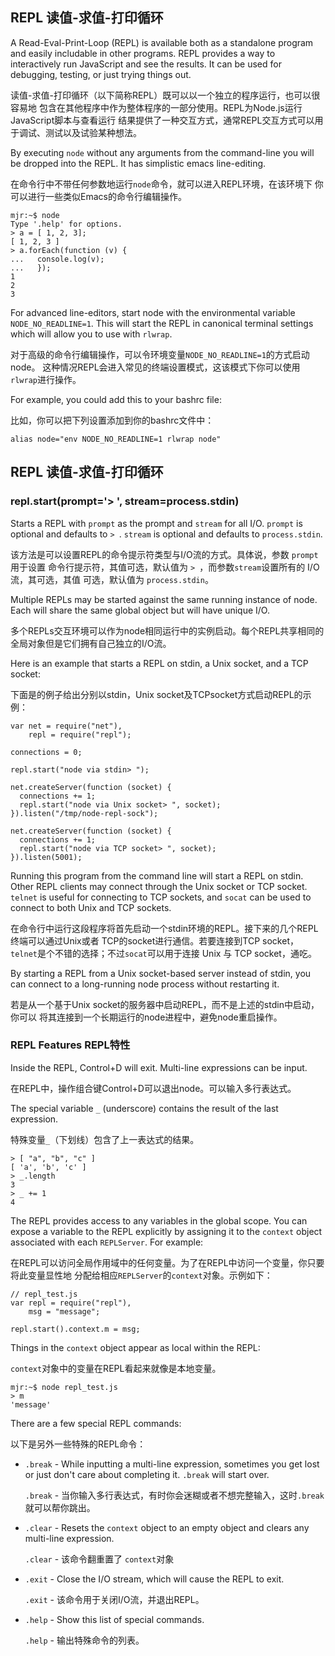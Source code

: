 ## REPL  读值-求值-打印循环

A Read-Eval-Print-Loop (REPL) is available both as a standalone program and easily
includable in other programs.  REPL provides a way to interactively run
JavaScript and see the results.  It can be used for debugging, testing, or
just trying things out.


读值-求值-打印循环（以下简称REPL）既可以以一个独立的程序运行，也可以很容易地
包含在其他程序中作为整体程序的一部分使用。REPL为Node.js运行JavaScript脚本与查看运行
结果提供了一种交互方式，通常REPL交互方式可以用于调试、测试以及试验某种想法。


By executing `node` without any arguments from the command-line you will be
dropped into the REPL. It has simplistic emacs line-editing.


在命令行中不带任何参数地运行`node`命令，就可以进入REPL环境，在该环境下
你可以进行一些类似Emacs的命令行编辑操作。

    mjr:~$ node
    Type '.help' for options.
    > a = [ 1, 2, 3];
    [ 1, 2, 3 ]
    > a.forEach(function (v) {
    ...   console.log(v);
    ...   });
    1
    2
    3

For advanced line-editors, start node with the environmental variable `NODE_NO_READLINE=1`.
This will start the REPL in canonical terminal settings which will allow you to use with `rlwrap`.

对于高级的命令行编辑操作，可以令环境变量`NODE_NO_READLINE=1`的方式启动node。
这种情况REPL会进入常见的终端设置模式，这该模式下你可以使用`rlwrap`进行操作。

For example, you could add this to your bashrc file:

比如，你可以把下列设置添加到你的bashrc文件中：

    alias node="env NODE_NO_READLINE=1 rlwrap node"

## REPL 读值-求值-打印循环


### repl.start(prompt='> ', stream=process.stdin)

Starts a REPL with `prompt` as the prompt and `stream` for all I/O.  `prompt`
is optional and defaults to `> `.  `stream` is optional and defaults to
`process.stdin`.


该方法是可以设置REPL的命令提示符类型与I/O流的方式。具体说，参数 `prompt`用于设置
命令行提示符，其值可选，默认值为 `> `，而参数`stream`设置所有的 I/O流，其可选，其值
可选，默认值为 `process.stdin`。


Multiple REPLs may be started against the same running instance of node.  Each
will share the same global object but will have unique I/O.


多个REPLs交互环境可以作为node相同运行中的实例启动。每个REPL共享相同的
全局对象但是它们拥有自己独立的I/O流。


Here is an example that starts a REPL on stdin, a Unix socket, and a TCP socket:

下面是的例子给出分别以stdin，Unix socket及TCPsocket方式启动REPL的示例：


    var net = require("net"),
        repl = require("repl");

    connections = 0;

    repl.start("node via stdin> ");

    net.createServer(function (socket) {
      connections += 1;
      repl.start("node via Unix socket> ", socket);
    }).listen("/tmp/node-repl-sock");

    net.createServer(function (socket) {
      connections += 1;
      repl.start("node via TCP socket> ", socket);
    }).listen(5001);

Running this program from the command line will start a REPL on stdin.  Other
REPL clients may connect through the Unix socket or TCP socket. `telnet` is useful
for connecting to TCP sockets, and `socat` can be used to connect to both Unix and
TCP sockets.

在命令行中运行这段程序将首先启动一个stdin环境的REPL。接下来的几个REPL终端可以通过Unix或者
TCP的socket进行通信。若要连接到TCP socket， `telnet`是个不错的选择；不过`socat`可以用于连接
Unix 与 TCP socket，通吃。

By starting a REPL from a Unix socket-based server instead of stdin, you can
connect to a long-running node process without restarting it.

若是从一个基于Unix socket的服务器中启动REPL，而不是上述的stdin中启动，你可以
将其连接到一个长期运行的node进程中，避免node重启操作。

### REPL Features REPL特性

Inside the REPL, Control+D will exit.  Multi-line expressions can be input.

在REPL中，操作组合键Control+D可以退出node。可以输入多行表达式。

The special variable `_` (underscore) contains the result of the last expression.

特殊变量`_`（下划线）包含了上一表达式的结果。


    > [ "a", "b", "c" ]
    [ 'a', 'b', 'c' ]
    > _.length
    3
    > _ += 1
    4

The REPL provides access to any variables in the global scope. You can expose a variable
to the REPL explicitly by assigning it to the `context` object associated with each
`REPLServer`.  For example:

在REPL可以访问全局作用域中的任何变量。为了在REPL中访问一个变量，你只要将此变量显性地
分配给相应`REPLServer`的`context`对象。示例如下：

    // repl_test.js
    var repl = require("repl"),
        msg = "message";

    repl.start().context.m = msg;

Things in the `context` object appear as local within the REPL:

`context`对象中的变量在REPL看起来就像是本地变量。

    mjr:~$ node repl_test.js
    > m
    'message'

There are a few special REPL commands:

以下是另外一些特殊的REPL命令：

  - `.break` - While inputting a multi-line expression, sometimes you get lost
    or just don't care about completing it. `.break` will start over.

     `.break` - 当你输入多行表达式，有时你会迷糊或者不想完整输入，这时`.break`就可以帮你跳出。
  - `.clear` - Resets the `context` object to an empty object and clears any multi-line expression.

    `.clear` - 该命令翻重置了 `context`对象
  - `.exit` - Close the I/O stream, which will cause the REPL to exit.

    `.exit` - 该命令用于关闭I/O流，并退出REPL。
  - `.help` - Show this list of special commands.

    `.help` - 输出特殊命令的列表。
